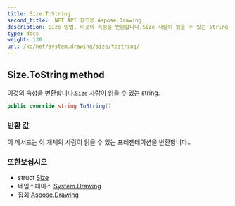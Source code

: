 ```yaml
---
title: Size.ToString
second_title: .NET API 참조용 Aspose.Drawing
description: Size 방법. 이것의 속성을 변환합니다.Size 사람이 읽을 수 있는 string.
type: docs
weight: 130
url: /ko/net/system.drawing/size/tostring/
---
```

## Size.ToString method

이것의 속성을 변환합니다.[`Size`](../) 사람이 읽을 수 있는 string.

```csharp
public override string ToString()
```

### 반환 값

이 메서드는 이 개체의 사람이 읽을 수 있는 프레젠테이션을 반환합니다..

### 또한보십시오

* struct [Size](../)
* 네임스페이스 [System.Drawing](../../size/)
* 집회 [Aspose.Drawing](../../../)


